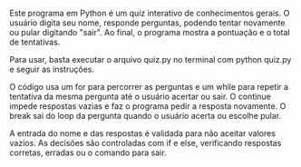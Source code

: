 Este programa em Python é um quiz interativo de conhecimentos gerais. O usuário digita seu nome, responde perguntas, podendo tentar novamente ou pular digitando "sair". Ao final, o programa mostra a pontuação e o total de tentativas.

Para usar, basta executar o arquivo quiz.py no terminal com python quiz.py e seguir as instruções.

O código usa um for para percorrer as perguntas e um while para repetir a tentativa da mesma pergunta até o usuário acertar ou sair. O continue impede respostas vazias e faz o programa pedir a resposta novamente. O break sai do loop da pergunta quando o usuário acerta ou escolhe pular.

A entrada do nome e das respostas é validada para não aceitar valores vazios. As decisões são controladas com if e else, verificando respostas corretas, erradas ou o comando para sair.